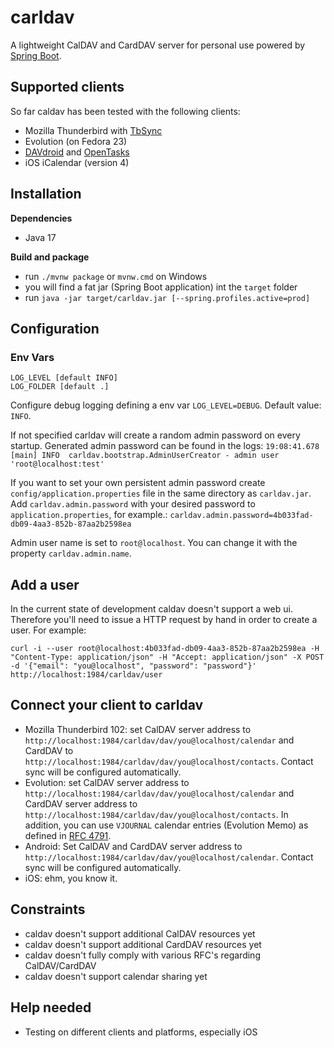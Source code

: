 carldav 
=======

A lightweight CalDAV and CardDAV server for personal use powered by [Spring Boot](http://projects.spring.io/spring-boot/).

Supported clients
-----------------

So far caldav has been tested with the following clients:
- Mozilla Thunderbird with [TbSync](https://github.com/jobisoft/TbSync)
- Evolution (on Fedora 23)
- [DAVdroid](https://play.google.com/store/apps/details?id=at.bitfire.davdroid) and [OpenTasks](https://play.google.com/store/apps/details?id=org.dmfs.tasks)
- iOS iCalendar (version 4)


Installation
------------

**Dependencies**

- Java 17

**Build and package**

- run `./mvnw package` or `mvnw.cmd` on Windows
- you will find a fat jar (Spring Boot application) int the `target` folder
- run `java -jar target/carldav.jar [--spring.profiles.active=prod]`


Configuration
-------------

### Env Vars

```
LOG_LEVEL [default INFO]
LOG_FOLDER [default .]

```

Configure debug logging defining a env var `LOG_LEVEL=DEBUG`. Default value: `INFO`.

If not specified carldav will create a random admin password on every startup. Generated admin password can be found in the logs:
`19:08:41.678 [main] INFO  carldav.bootstrap.AdminUserCreator - admin user 'root@localhost:test'`

If you want to set your own persistent admin password create `config/application.properties` file in the same directory as `carldav.jar`.
Add `carldav.admin.password` with your desired password to `application.properties`, for example.: `carldav.admin.password=4b033fad-db09-4aa3-852b-87aa2b2598ea`

Admin user name is set to `root@localhost`. You can change it with the property `carldav.admin.name`.

Add a user
----------

In the current state of development caldav doesn't support a web ui. Therefore you'll need to issue a HTTP request by hand in order to create a user. For example:

`curl -i --user root@localhost:4b033fad-db09-4aa3-852b-87aa2b2598ea -H "Content-Type: application/json" -H "Accept: application/json" -X POST -d '{"email": "you@localhost", "password": "password"}' http://localhost:1984/carldav/user`

Connect your client to carldav
------------------------------

- Mozilla Thunderbird 102: set CalDAV server address to `http://localhost:1984/carldav/dav/you@localhost/calendar` and CardDAV to `http://localhost:1984/carldav/dav/you@localhost/contacts`. Contact sync will be configured automatically.
- Evolution: set CalDAV server address to `http://localhost:1984/carldav/dav/you@localhost/calendar` and CardDAV server address to `http://localhost:1984/carldav/dav/you@localhost/contacts`. In addition, you can use `VJOURNAL` calendar entries (Evolution Memo) as defined in [RFC 4791](https://tools.ietf.org/html/rfc4791).
- Android: Set CalDAV and CardDAV server address to `http://localhost:1984/carldav/dav/you@localhost/calendar`. Contact sync will be configured automatically.
- iOS: ehm, you know it.

Constraints
----------

- caldav doesn't support additional CalDAV resources yet
- caldav doesn't support additional CardDAV resources yet
- caldav doesn't fully comply with various RFC's regarding CalDAV/CardDAV                                       
- caldav doesn't support calendar sharing yet


Help needed
-----------

- Testing on different clients and platforms, especially iOS
